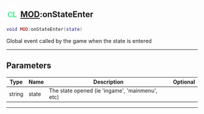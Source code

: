 ## <img src="../../.gitbook/assets/client.png" width="32" height="32" /> [MOD](../mod/README.md):onStateEnter

```lua
void MOD:onStateEnter(state)
```

Global event called by the game when the state is entered<br>

-----------------
## Parameters

| Type   | Name | Description | Optional |
| ------ | ---- | ----------- | -------: |
| string | state | The state opened (ie 'ingame', 'mainmenu', etc) |  |


--------